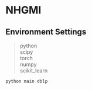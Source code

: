 # NHGMI

## Environment Settings
> python\
> scipy\
> torch\
> numpy\
> scikit_learn

```
python main dblp
```